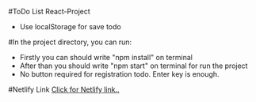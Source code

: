 #ToDo List React-Project
- Use localStorage for save todo


#In the project directory, you can run:
- Firstly you can should write "npm install" on terminal
- After than you should write "npm start" on terminal for run the project
- No button required for registration todo. Enter key is enough.

#Netlify Link
[Click for Netlify link.. ](https://infallible-minsky-cf14b8.netlify.app )